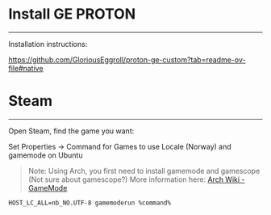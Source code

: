 # Install GE PROTON
--------------------

Installation instructions:

https://github.com/GloriousEggroll/proton-ge-custom?tab=readme-ov-file#native


# Steam
---------

Open Steam, find the game you want:

Set Properties -> Command for Games to use Locale (Norway) and gamemode on Ubuntu

> Note: Using Arch, you first need to install gamemode and gamescope (Not sure about gamescope?)
> More information here: [Arch Wiki - GameMode](https://wiki.archlinux.org/title/GameMode)
> 

```shell
HOST_LC_ALL=nb_NO.UTF-8 gamemoderun %command%
```
